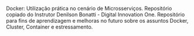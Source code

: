 Docker: Utilização prática no cenário de Microsserviços.
Repositório copiado do Instrutor Denilson Bonatti - Digital Innovation One.
Repositório para fins de aprendizagem e melhoras no futuro sobre os assuntos Docker, Cluster, Container e estressamento. 

